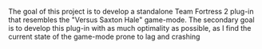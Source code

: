 The goal of this project is to develop a standalone Team Fortress 2 plug-in that resembles the "Versus Saxton Hale" game-mode. The secondary goal is to develop this plug-in  with as much optimality as possible, as I find the current state of the game-mode prone to lag and crashing